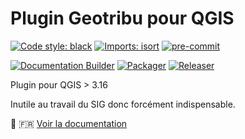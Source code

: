 # Plugin Geotribu pour QGIS

[![Code style: black](https://img.shields.io/badge/code%20style-black-000000.svg)](https://github.com/psf/black)
[![Imports: isort](https://img.shields.io/badge/%20imports-isort-%231674b1?style=flat&labelColor=ef8336)](https://pycqa.github.io/isort/)
[![pre-commit](https://img.shields.io/badge/pre--commit-enabled-brightgreen?logo=pre-commit&logoColor=white)](https://github.com/pre-commit/pre-commit)

[![Documentation Builder](https://github.com/geotribu/qtribu/actions/workflows/docs_builder.yml/badge.svg)](https://geotribu.github.io/qtribu/)
[![Packager](https://github.com/geotribu/qtribu/actions/workflows/packager.yml/badge.svg)](https://github.com/geotribu/qtribu/actions/workflows/packager.yml)
[![Releaser](https://github.com/geotribu/qtribu/actions/workflows/release.yml/badge.svg)](https://github.com/geotribu/qtribu/actions/workflows/release.yml)

Plugin pour QGIS > 3.16

Inutile au travail du SIG donc forcément indispensable.

:book: :fr: [Voir la documentation](https://geotribu.github.io/qtribu/)
